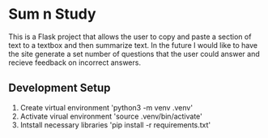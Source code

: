 # Sum n Study

This is a Flask project that allows the user to copy and paste a section of text to a textbox and then summarize text. In the future I would like to have the 
site generate a set number of questions that the user could answer and recieve feedback on incorrect answers. 


## Development Setup
1. Create virtual environment 'python3 -m venv .venv'
2. Activate virual environment 'source .venv/bin/activate'
4. Intstall necessary libraries 'pip install -r requirements.txt'
